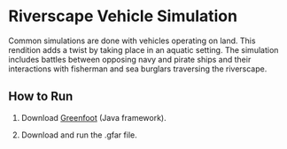 # Riverscape Vehicle Simulation

Common simulations are done with vehicles operating on land. This rendition adds a twist by taking place in an aquatic setting. The simulation includes battles between opposing navy and pirate ships and their interactions with fisherman and sea burglars traversing the riverscape.

## How to Run
1. Download [Greenfoot](https://www.greenfoot.org/download) (Java framework).

2. Download and run the .gfar file.
